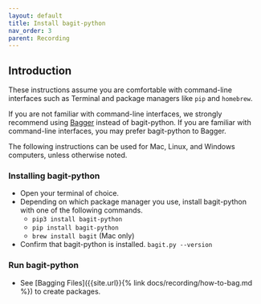 ```yaml
---
layout: default
title: Install bagit-python
nav_order: 3
parent: Recording
---
```


## Introduction

These instructions assume you are comfortable with command-line interfaces such as Terminal and package managers like `pip` and `homebrew`.

If you are not familiar with command-line interfaces, we strongly recommend using [Bagger](install-bagger.html) instead of bagit-python. If you are familiar with command-line interfaces, you may prefer bagit-python to Bagger.

The following instructions can be used for Mac, Linux, and Windows computers, unless otherwise noted.

### Installing bagit-python

* Open your terminal of choice.
* Depending on which package manager you use, install bagit-python with one of the following commands.
  * `pip3 install bagit-python`
  * `pip install bagit-python`
  * `brew install bagit` (Mac only)
* Confirm that bagit-python is installed. `bagit.py --version`

### Run bagit-python

* See [Bagging Files]({{site.url}}{% link docs/recording/how-to-bag.md %}) to create packages.